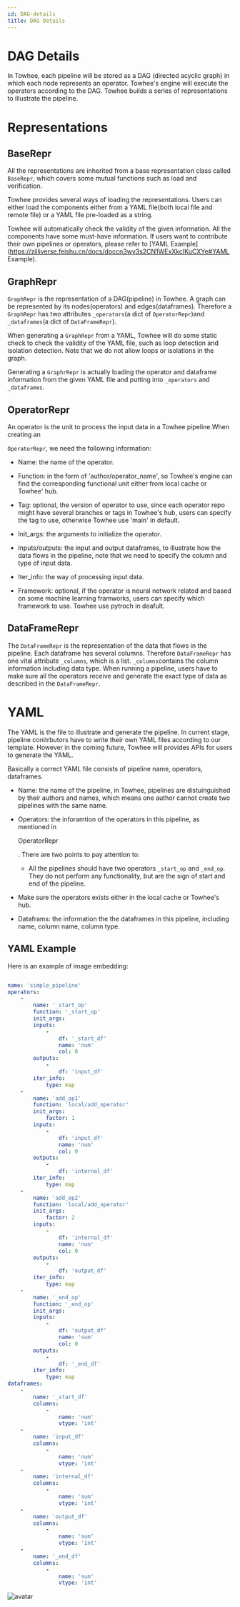 ```yaml
---
id: DAG-details
title: DAG Details
---
```


# DAG Details

In Towhee, each pipeline will be stored as a DAG (directed acyclic graph) in which each node represents an operator. Towhee's engine will execute the operators according to the DAG. Towhee builds a series of representations to illustrate the pipeline.

# **Representations**

## **BaseRepr**

All the representations are inherited from a base representation class called `BaseRepr`, which covers some mutual functions such as load and verification.

Towhee provides several ways of loading the representations. Users can either load the components either from a YAML file(both local file and remote file) or a YAML file pre-loaded as a string.

Towhee will automatically check the validity of the given information. All the components have some must-have information. If users want to contribute their own pipelines or operators, please refer to [YAML Example](https://zilliverse.feishu.cn/docs/doccn3wy3s2CN1WExXkcIKuCXYe#YAML Example).

## **GraphRepr**

`GraphRepr` is the representation of a DAG(pipeline) in Towhee. A graph can be represented by its nodes(operators) and edges(dataframes). Therefore a `GraphRepr` has two attributes `_operators`(a dict of `OperatorRepr`)and  `_dataframes`(a dict of `DataFrameRepr`).

When generating a `GraphRepr` from a YAML, Towhee will do some static check to check the validity of the YAML file, such as loop detection and isolation detection. Note that we do not allow loops or isolations in the graph.

Generating a `GraphrRepr` is actually loading the operator and dataframe information from the given YAML file and putting into `_operators` and `_dataframes`.  

## **OperatorRepr**

An operator is the unit to process the input data in a Towhee pipeline.When creating an

`OperatorRepr`, we need the following information:

- Name: the name of the operator.

- Function: in the form of 'author/operator_name', so Towhee's engine can find the corresponding functional unit either from local cache or Towhee' hub.

- Tag: optional, the version of operator to use, since each operator repo might have several branches or tags in Towhee's hub, users can specify the tag to use, otherwise Towhee use 'main' in default.

- Init_args: the arguments to initialize the operator.

- Inputs/outputs: the input and output dataframes, to illustrate how the data flows in the pipeline, note that we need to specify the column and type of input data.

- Iter_info: the way of processing input data.

- Framework: optional, if the operator is neural network related and based on some machine learning framworks, users can specify which framework to use. Towhee use pytroch in deafult.

## **DataFrameRepr**

The `DataFrameRepr` is the representation of the data that flows in the pipeline. Each dataframe has several columns. Therefore `DataFrameRepr` has one vital attribute `_columns`, which is a list. `_columns`contains the column information including data type. When running a pipeline, users have to make sure all the operators receive and generate the exact type of data as described in the `DataFrameRepr`.

# **YAML**

The YAML is the file to illustrate and generate the pipeline. In current stage, pipeline conitrbutors have to write their own YAML files according to our template. However in the coming future, Towhee will provides APIs for users to generate the YAML.

Basically a correct YAML file consists of pipeline name, operators, dataframes.

- Name: the name of the pipeline, in Towhee, pipelines are distuinguished by their authors and names, which means one author cannot create two pipelines with the same name.

- Operators: the inforamtion of the operators in this pipeline, as mentioned in

  OperatorRepr

  . There are two points to pay attention to:

  - All the pipelines should have two operators `_start_op` and `_end_op`. They do not perform any functionality, but are the sign of start and end of the pipeline.

- Make sure the operators exists either in the local cache or Towhee's hub.

- Dataframs: the information the the dataframes in this pipeline, including name, column name, column type.

## **YAML Example**

Here is an example of image embedding:

```YAML

name: 'simple_pipeline'
operators:
    -
        name: '_start_op'
        function: '_start_op'
        init_args:
        inputs:
            -
                df: '_start_df'
                name: 'num'
                col: 0
        outputs:
            -
                df: 'input_df'
        iter_info:
            type: map
    -
        name: 'add_op1'
        function: 'local/add_operator'
        init_args:
            factor: 1
        inputs:
            -
                df: 'input_df'
                name: 'num'
                col: 0
        outputs:
            -
                df: 'internal_df'
        iter_info:
            type: map
    -
        name: 'add_op2'
        function: 'local/add_operator'
        init_args:
            factor: 2
        inputs:
            -
                df: 'internal_df'
                name: 'num'
                col: 0
        outputs:
            -
                df: 'output_df'
        iter_info:
            type: map
    -
        name: '_end_op'
        function: '_end_op'
        init_args:
        inputs:
            -
                df: 'output_df'
                name: 'sum'
                col: 0
        outputs:
            -
                df: '_end_df'
        iter_info:
            type: map
dataframes:
    -
        name: '_start_df'
        columns:
            -
                name: 'num'
                vtype: 'int'
    -
        name: 'input_df'
        columns:
            -
                name: 'num'
                vtype: 'int'
    -
        name: 'internal_df'
        columns:
            -
                name: 'sum'
                vtype: 'int'
    -
        name: 'output_df'
        columns:
            -
                name: 'sum'
                vtype: 'int'
    -
        name: '_end_df'
        columns:
            -
                name: 'sum'
                vtype: 'int'
```

![avatar](./dag.png)
